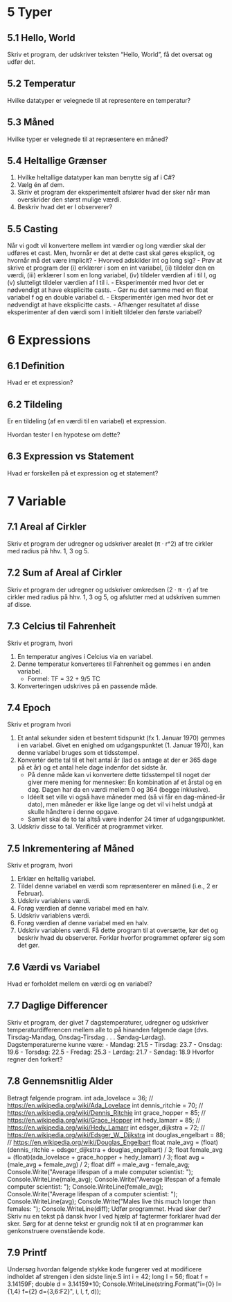 # 5 Typer

## 5.1 Hello, World
Skriv et program, der udskriver teksten “Hello, World”, få det oversat og udfør det.
## 5.2 Temperatur
Hvilke datatyper er velegnede til at representere en temperatur?
## 5.3 Måned 
Hvilke typer er velegnede til at repræsentere en måned?
## 5.4 Heltallige Grænser
1. Hvilke heltallige datatyper kan man benytte sig af i C#?
2. Vælg én af dem.
3. Skriv et program der eksperimentelt afslører hvad der sker når man overskrider den størst mulige værdi.
4. Beskriv hvad det er I observerer?
## 5.5 Casting 
Når vi godt vil konvertere mellem int værdier og long værdier skal der udføres et cast. Men, hvornår er det at dette cast skal gøres eksplicit, og hvornår må det være implicit?
	- Hvorved adskilder int og long sig?
	- Prøv at skrive et program der (i) erklærer i som en int variabel, (ii) tildeler den en værdi, (iii) erklærer l som en long variabel, (iv) tildeler værdien af i til l, og (v) slutteligt tildeler værdien af l til i.
	- Eksperimentér med hvor det er nødvendigt at have eksplicitte casts.
	- Gør nu det samme med en float variabel f og en double variabel d.
	- Eksperimentér igen med hvor det er nødvendigt at have eksplicitte casts.
	- Afhænger resultatet af disse eksperimenter af den værdi som I initielt tildeler den første variabel?

# 6 Expressions

## 6.1 Definition
Hvad er et expression?
## 6.2 Tildeling
Er en tildeling (af en værdi til en variabel) et expression.

Hvordan tester I en hypotese om dette?
## 6.3 Expression vs Statement 
Hvad er forskellen på et expression og et statement?

# 7 Variable

## 7.1 Areal af Cirkler
Skriv et program der udregner og udskriver arealet (π · r^2) af tre cirkler med radius på hhv. 1, 3 og 5.
## 7.2 Sum af Areal af Cirkler
Skriv et program der udregner og udskriver omkredsen (2 · π · r) af tre cirkler med radius på hhv. 1, 3 og 5, og afslutter med at udskriven summen af disse.
## 7.3 Celcius til Fahrenheit 
Skriv et program, hvori
1. En temperatur angives i Celcius via en variabel.
2. Denne temperatur konverteres til Fahrenheit og gemmes i en anden variabel.
	- Formel: TF = 32 + 9/5 TC
3. Konverteringen udskrives på en passende måde.
## 7.4 Epoch
Skriv et program hvori
1. Et antal sekunder siden et bestemt tidspunkt (fx 1. Januar 1970) gemmes i en variabel. Givet en enighed om udgangspunktet (1. Januar 1970), kan denne variabel bruges som et tidsstempel.
2. Konvertér dette tal til et helt antal år (lad os antage at der er 365 dage på et år) og et antal hele dage indenfor det sidste år.
	- På denne måde kan vi konvertere dette tidsstempel til noget der giver mere mening for mennesker: En kombination af et årstal og en dag. Dagen har da en værdi mellem 0 og 364 (begge inklusive).
	- Idéelt set ville vi også have måneder med (så vi får en dag-måned-år dato), men måneder er ikke lige lange og det vil vi helst undgå at skulle håndtere i denne opgave.
	- Samlet skal de to tal altså være indenfor 24 timer af udgangspunktet.
4. Udskriv disse to tal.
Verificér at programmet virker.
## 7.5 Inkrementering af Måned
Skriv et program, hvori
1. Erklær en heltallig variabel.
2. Tildel denne variabel en værdi som repræsenterer en måned (i.e., 2 er Februar).
3. Udskriv variablens værdi.
4. Forøg værdien af denne variabel med en halv.
5. Udskriv variablens værdi.
6. Forøg værdien af denne variabel med en halv.
7. Udskriv variablens værdi.
Få dette program til at oversætte, kør det og beskriv hvad du observerer.
Forklar hvorfor programmet opfører sig som det gør.
## 7.6 Værdi vs Variabel
Hvad er forholdet mellem en værdi og en variabel?
## 7.7 Daglige Differencer
Skriv et program, der givet 7 dagstemperaturer, udregner og udskriver temperaturdifferencen mellem alle to på hinanden følgende dage (dvs. Tirsdag-Mandag, Onsdag-Tirsdag . . . Søndag-Lørdag).
Dagstemperaturerne kunne være:
	- Mandag: 21.5
	- Tirsdag: 23.7
	- Onsdag: 19.6
	- Torsdag: 22.5
	- Fredag: 25.3
	- Lørdag: 21.7
	- Søndag: 18.9
Hvorfor regner den forkert?
## 7.8 Gennemsnitlig Alder
Betragt følgende program.
	int ada_lovelace = 36; // https://en.wikipedia.org/wiki/Ada_Lovelace
	int dennis_ritchie = 70; // https://en.wikipedia.org/wiki/Dennis_Ritchie
	int grace_hopper = 85; // https://en.wikipedia.org/wiki/Grace_Hopper
	int hedy_lamarr = 85; // https://en.wikipedia.org/wiki/Hedy_Lamarr
	int edsger_dijkstra = 72; // https://en.wikipedia.org/wiki/Edsger_W._Dijkstra
	int douglas_engelbart = 88; // https://en.wikipedia.org/wiki/Douglas_Engelbart
	float male_avg = (float)(dennis_ritchie + edsger_dijkstra + douglas_engelbart) / 3;
	float female_avg = (float)(ada_lovelace + grace_hopper + hedy_lamarr) / 3;
	float avg = (male_avg + female_avg) / 2;
	float diff = male_avg - female_avg;
	Console.Write("Average lifespan of a male computer scientist: ");
	Console.WriteLine(male_avg);
	Console.Write("Average lifespan of a female computer scientist: ");
	Console.WriteLine(female_avg);
	Console.Write("Average lifespan of a computer scientist: ");
	Console.WriteLine(avg);
	Console.Write("Males live this much longer than females: ");
	Console.WriteLine(diff);
Udfør programmet. Hvad sker der?
Skriv nu en tekst på dansk hvor I ved hjælp af fagtermer forklarer hvad der sker. Sørg for at denne tekst er grundig nok til at en programmør kan genkonstruere ovenstående kode.
## 7.9 Printf
Undersøg hvordan følgende stykke kode fungerer ved at modificere indholdet af strengen i den sidste linje.S
	int i = 42;
	long l = 56;
	float f = 3.14159F;
	double d = 3.14159*10;
	Console.WriteLine(string.Format("i={0} l={1,4} f={2} d={3,6:F2}", i, l, f, d));
	